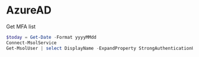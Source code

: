 # AzureAD


Get MFA list
```powershell
$today = Get-Date -Format yyyyMMdd
Connect-MsolService
Get-MsolUser | select DisplayName -ExpandProperty StrongAuthenticationUserDetails | ft DisplayName, PhoneNumber, Email
```
